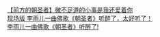   
[【前方的朝圣者】微不足道的小事是我还爱着你](http://www.dianyue.me/archives/929/7a52izrvbovnx4g0/)  
[现场版 李雨儿一曲佛歌《朝圣者》听醉了，太好听了！](http://www.dianyue.me/archives/071/z7mh1mrcdlgov9xl/)  
[李雨儿一曲佛歌《朝圣者》听醉了!](http://www.dianyue.me/archives/966/wjakjkp20myixznm/)